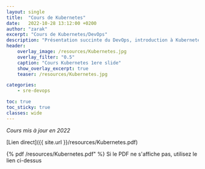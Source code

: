 ```yaml
---
layout: single
title:  "Cours de Kubernetes"
date:   2022-10-28 13:12:00 +0200
author: "zarak"
excerpt: "Cours de Kubernetes/DevOps"
description: "Présentation succinte du DevOps, introduction à Kubernetes"
header:
    overlay_image: /resources/Kubernetes.jpg
    overlay_filter: "0.5"
    caption: "Cours Kubernetes 1ere slide"
    show_overlay_excerpt: true
    teaser: /resources/Kubernetes.jpg

categories:
    - sre-devops

toc: true
toc_sticky: true
classes: wide
---
```


_Cours mis à jour en 2022_

[Lien direct]({{ site.url }}/resources/Kubernetes.pdf)

 {% pdf /resources/Kubernetes.pdf" %}
Si le PDF ne s'affiche pas, utilisez le lien ci-dessus
 </object>

